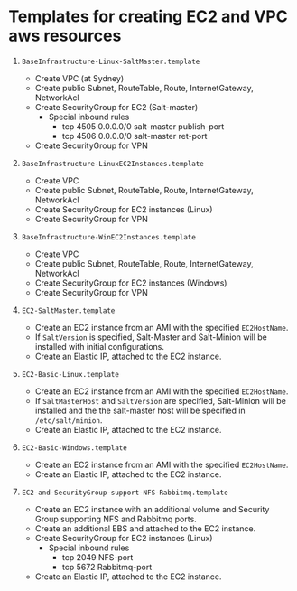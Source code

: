 # Templates for creating EC2 and VPC aws resources

1. `BaseInfrastructure-Linux-SaltMaster.template`
    - Create VPC (at Sydney)
    - Create public Subnet, RouteTable, Route, InternetGateway, NetworkAcl 
    - Create SecurityGroup for EC2 (Salt-master)
        - Special inbound rules
            - tcp 4505 0.0.0.0/0  salt-master publish-port
            - tcp 4506 0.0.0.0/0  salt-master ret-port
    - Create SecurityGroup for VPN

1. `BaseInfrastructure-LinuxEC2Instances.template`
    - Create VPC
    - Create public Subnet, RouteTable, Route, InternetGateway, NetworkAcl 
    - Create SecurityGroup for EC2 instances (Linux)
    - Create SecurityGroup for VPN

1. `BaseInfrastructure-WinEC2Instances.template`
    - Create VPC
    - Create public Subnet, RouteTable, Route, InternetGateway, NetworkAcl 
    - Create SecurityGroup for EC2 instances (Windows)
    - Create SecurityGroup for VPN

1. `EC2-SaltMaster.template`
    - Create an EC2 instance from an AMI with the specified `EC2HostName`.
    - If `SaltVersion` is specified, Salt-Master and Salt-Minion will be installed with initial configurations.
    - Create an Elastic IP, attached to the EC2 instance.

1. `EC2-Basic-Linux.template`
    - Create an EC2 instance from an AMI with the specified `EC2HostName`.
    - If `SaltMasterHost` and `SaltVersion` are specified, Salt-Minion will be installed
      and the the salt-master host will be specified in `/etc/salt/minion`.    
    - Create an Elastic IP, attached to the EC2 instance.

1. `EC2-Basic-Windows.template`
    - Create an EC2 instance from an AMI with the specified `EC2HostName`.
    - Create an Elastic IP, attached to the EC2 instance.

1. `EC2-and-SecurityGroup-support-NFS-Rabbitmq.template`
    - Create an EC2 instance with an additional volume and Security Group supporting NFS and Rabbitmq ports.
    - Create an additional EBS and attached to the EC2 instance.
    - Create SecurityGroup for EC2 instances (Linux)
        - Special inbound rules
            - tcp 2049 NFS-port
            - tcp 5672 Rabbitmq-port 
    - Create an Elastic IP, attached to the EC2 instance.

